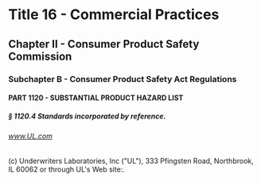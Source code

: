 
# Title 16 - Commercial Practices
## Chapter II - Consumer Product Safety Commission
### Subchapter B - Consumer Product Safety Act Regulations
#### PART 1120 - SUBSTANTIAL PRODUCT HAZARD LIST
##### § 1120.4 Standards incorporated by reference.
###### www.UL.com

(c) Underwriters Laboratories, Inc ("UL"), 333 Pfingsten Road, Northbrook, IL 60062 or through UL's Web site:.
